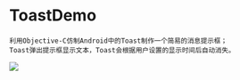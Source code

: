 # ToastDemo
    利用Objective-C仿制Android中的Toast制作一个简易的消息提示框；
    Toast弹出提示框显示文本，Toast会根据用户设置的显示时间后自动消失。

 ![](https://github.com/cjq002/iOS-language-localization/raw/master/IMAGE/demo.png) 

